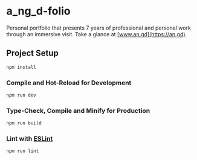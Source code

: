 # a_ng_d-folio

Personal portfolio that presents 7 years of professional and personal work through an immersive visit.
Take a glance at [www.an.gd](https://an.gd).

## Project Setup

```sh
npm install
```

### Compile and Hot-Reload for Development

```sh
npm run dev
```

### Type-Check, Compile and Minify for Production

```sh
npm run build
```

### Lint with [ESLint](https://eslint.org/)

```sh
npm run lint
```
